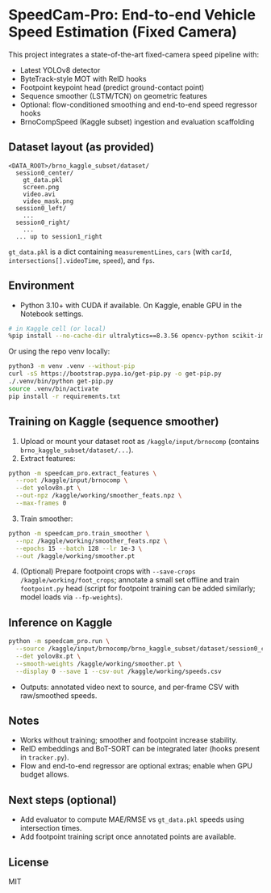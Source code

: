 # SpeedCam-Pro: End-to-end Vehicle Speed Estimation (Fixed Camera)

This project integrates a state-of-the-art fixed-camera speed pipeline with:
- Latest YOLOv8 detector
- ByteTrack-style MOT with ReID hooks
- Footpoint keypoint head (predict ground-contact point)
- Sequence smoother (LSTM/TCN) on geometric features
- Optional: flow-conditioned smoothing and end-to-end speed regressor hooks
- BrnoCompSpeed (Kaggle subset) ingestion and evaluation scaffolding

## Dataset layout (as provided)
```
<DATA_ROOT>/brno_kaggle_subset/dataset/
  session0_center/
    gt_data.pkl
    screen.png
    video.avi
    video_mask.png
  session0_left/
    ...
  session0_right/
    ...
  ... up to session1_right
```
`gt_data.pkl` is a dict containing `measurementLines`, `cars` (with `carId`, `intersections[].videoTime`, `speed`), and `fps`.

## Environment
- Python 3.10+ with CUDA if available. On Kaggle, enable GPU in the Notebook settings.

```bash
# in Kaggle cell (or local)
%pip install --no-cache-dir ultralytics==8.3.56 opencv-python scikit-image filterpy torch torchvision tqdm pydantic matplotlib PyYAML
```

Or using the repo venv locally:
```bash
python3 -m venv .venv --without-pip
curl -sS https://bootstrap.pypa.io/get-pip.py -o get-pip.py
./.venv/bin/python get-pip.py
source .venv/bin/activate
pip install -r requirements.txt
```

## Training on Kaggle (sequence smoother)
1) Upload or mount your dataset root as `/kaggle/input/brnocomp` (contains `brno_kaggle_subset/dataset/...`).
2) Extract features:
```bash
python -m speedcam_pro.extract_features \
  --root /kaggle/input/brnocomp \
  --det yolov8n.pt \
  --out-npz /kaggle/working/smoother_feats.npz \
  --max-frames 0
```
3) Train smoother:
```bash
python -m speedcam_pro.train_smoother \
  --npz /kaggle/working/smoother_feats.npz \
  --epochs 15 --batch 128 --lr 1e-3 \
  --out /kaggle/working/smoother.pt
```
4) (Optional) Prepare footpoint crops with `--save-crops /kaggle/working/foot_crops`; annotate a small set offline and train `footpoint.py` head (script for footpoint training can be added similarly; model loads via `--fp-weights`).

## Inference on Kaggle
```bash
python -m speedcam_pro.run \
  --source /kaggle/input/brnocomp/brno_kaggle_subset/dataset/session0_center/video.avi \
  --det yolov8x.pt \
  --smooth-weights /kaggle/working/smoother.pt \
  --display 0 --save 1 --csv-out /kaggle/working/speeds.csv
```
- Outputs: annotated video next to source, and per-frame CSV with raw/smoothed speeds.

## Notes
- Works without training; smoother and footpoint increase stability.
- ReID embeddings and BoT-SORT can be integrated later (hooks present in `tracker.py`).
- Flow and end-to-end regressor are optional extras; enable when GPU budget allows.

## Next steps (optional)
- Add evaluator to compute MAE/RMSE vs `gt_data.pkl` speeds using intersection times.
- Add footpoint training script once annotated points are available.

## License
MIT